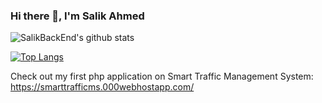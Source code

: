 ### Hi there 👋, I'm Salik Ahmed

<!--
**SalikBackEnd/SalikBackEnd** is a ✨ _special_ ✨ repository because its `README.md` (this file) appears on your GitHub profile.

Here are some ideas to get you started:

- 🔭 I’m currently working on ...
- 🌱 I’m currently learning ...
- 👯 I’m looking to collaborate on ...
- 🤔 I’m looking for help with ...
- 💬 Ask me about ...
- 📫 How to reach me: ...
- 😄 Pronouns: ...
- ⚡ Fun fact: ...
-->
![SalikBackEnd's github stats](https://github-readme-stats.vercel.app/api?username=SalikBackEnd&theme=react&show_icons=true)

[![Top Langs](https://github-readme-stats.vercel.app/api/top-langs/?username=SalikBackEnd&layout=compact&theme=react)](https://github.com/anuraghazra/github-readme-stats)

Check out my first php application on Smart Traffic Management System:
https://smarttrafficms.000webhostapp.com/
